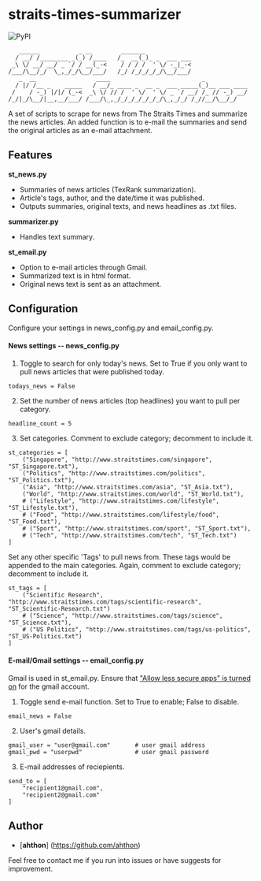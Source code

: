 # straits-times-summarizer

![PyPI](https://img.shields.io/pypi/pyversions/Django.svg)

       ______           _ __        _______
      / __/ /________ _(_) /____   /_  __(_)_ _  ___ ___
     _\ \/ __/ __/ _ `/ / __(_-<    / / / /  ' \/ -_|_-<
    /___/\__/_/  \_,_/_/\__/___/   /_/ /_/_/_/_/\__/___/
       _  __                 ____                          _
      / |/ /__ _    _____   / __/_ ____ _  __ _  ___ _____(_)__ ___ ____
     /    / -_) |/|/ (_-<  _\ \/ // /  ' \/  ' \/ _ `/ __/ /_ // -_) __/
    /_/|_/\__/|__,__/___/ /___/\_,_/_/_/_/_/_/_/\_,_/_/ /_//__/\__/_/

A set of scripts to scrape for news from The Straits Times and summarize the news articles. An added function is to e-mail the summaries and send the original articles as an e-mail attachment.

## Features

**st_news.py**
- Summaries of news articles (TexRank summarization).
- Article's tags, author, and the date/time it was published.
- Outputs summaries, original texts, and news headlines as .txt files.

**summarizer.py**
- Handles text summary.

**st_email.py**
- Option to e-mail articles through Gmail.
- Summarized text is in html format.
- Original news text is sent as an attachment.

## Configuration

Configure your settings in news_config.py and email_config.py.

#### News settings -- news_config.py

1. Toggle to search for only today's news. Set to True if you only want to pull news articles that were published today. 
```
todays_news = False
```

2. Set the number of news articles (top headlines) you want to pull per category.
```
headline_count = 5
```

3. Set categories. Comment to exclude category; decomment to include it.
```
st_categories = [
    ("Singapore", "http://www.straitstimes.com/singapore", "ST_Singapore.txt"),
    ("Politics", "http://www.straitstimes.com/politics", "ST_Politics.txt"),
    ("Asia", "http://www.straitstimes.com/asia", "ST_Asia.txt"),
    ("World", "http://www.straitstimes.com/world", "ST_World.txt"),
    # ("Lifestyle", "http://www.straitstimes.com/lifestyle", "ST_Lifestyle.txt"),
    # ("Food", "http://www.straitstimes.com/lifestyle/food", "ST_Food.txt"),
    # ("Sport", "http://www.straitstimes.com/sport", "ST_Sport.txt"),
    # ("Tech", "http://www.straitstimes.com/tech", "ST_Tech.txt")
]
```

Set any other specific 'Tags' to pull news from. These tags would be appended to the main categories. Again, comment to exclude category; decomment to include it.
```
st_tags = [
    ("Scientific Research", "http://www.straitstimes.com/tags/scientific-research", "ST_Scientific-Research.txt")
    # ("Science", "http://www.straitstimes.com/tags/science", "ST_Science.txt"),
    # ("US Politics", "http://www.straitstimes.com/tags/us-politics", "ST_US-Politics.txt")
]
```

#### E-mail/Gmail settings -- email_config.py

Gmail is used in st_email.py. Ensure that ["Allow less secure apps" is turned on](https://support.google.com/accounts/answer/6010255?hl=en) for the gmail account.

1. Toggle send e-mail function. Set to True to enable; False to disable.
```
email_news = False
```

2. User's gmail details.
```
gmail_user = "user@gmail.com"       # user gmail address
gmail_pwd = "userpwd"               # user gmail password
```

3. E-mail addresses of reciepients.
```
send_to = [
    "recipient1@gmail.com",
    "recipient2@gmail.com"
]
```

## Author

* [**ahthon**] (https://github.com/ahthon)

Feel free to contact me if you run into issues or have suggests for improvement.

